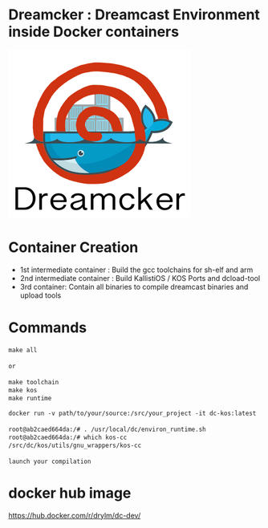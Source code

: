 [dc-logo]: https://github.com/Bhaal22/dc-dev/blob/master/resources/dreamcker.png "Dreamcker"

# Dreamcker : Dreamcast Environment inside Docker containers

![alt text][dc-logo]


# Container Creation
 * 1st intermediate container : Build the gcc toolchains for sh-elf and arm
 * 2nd intermediate container : Build KallistiOS / KOS Ports and dcload-tool
 * 3rd container: Contain all binaries to compile dreamcast binaries and upload tools
 
# Commands

```
make all

or

make toolchain
make kos
make runtime
```

```
docker run -v path/to/your/source:/src/your_project -it dc-kos:latest

root@ab2caed664da:/# . /usr/local/dc/environ_runtime.sh
root@ab2caed664da:/# which kos-cc
/src/dc/kos/utils/gnu_wrappers/kos-cc

launch your compilation
```

# docker hub image

 https://hub.docker.com/r/drylm/dc-dev/

